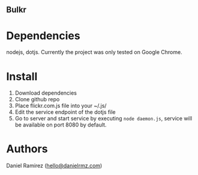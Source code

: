 Bulkr
-----

Dependencies
======================

nodejs, dotjs. 
Currently the project was only tested on Google Chrome.

Install
======================

1. Download dependencies
2. Clone github repo
3. Place flickr.com.js file into your ~/.js/
4. Edit the service endpoint of the dotjs file
5. Go to server and start service by executing `node daemon.js`, service will be available on port 8080 by default. 

Authors
======================
Daniel Ramirez (hello@danielrmz.com) 

